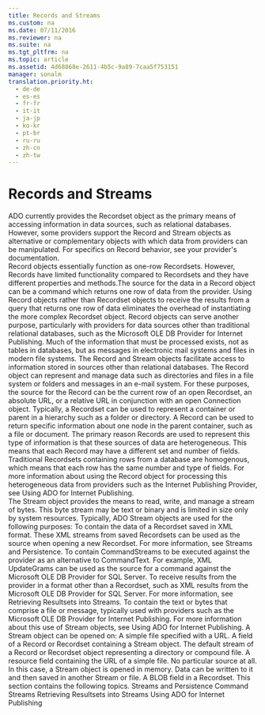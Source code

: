 ```yaml
---
title: Records and Streams
ms.custom: na
ms.date: 07/11/2016
ms.reviewer: na
ms.suite: na
ms.tgt_pltfrm: na
ms.topic: article
ms.assetid: 4d68868e-2611-4b5c-9a89-7caa5f753151
manager: sonalm
translation.priority.ht: 
  - de-de
  - es-es
  - fr-fr
  - it-it
  - ja-jp
  - ko-kr
  - pt-br
  - ru-ru
  - zh-cn
  - zh-tw
---
```

# Records and Streams
<?xml version="1.0" encoding="utf-8"?>
<developerReferenceWithoutSyntaxDocument xmlns="http://ddue.schemas.microsoft.com/authoring/2003/5" xmlns:xlink="http://www.w3.org/1999/xlink" xmlns:xsi="http://www.w3.org/2001/XMLSchema-instance" xsi:schemaLocation="http://ddue.schemas.microsoft.com/authoring/2003/5 http://dduestorage.blob.core.windows.net/ddueschema/developer.xsd">
  <introduction>
    <para>ADO currently provides the <legacyLink xlink:href="ede1415f-c3df-4cc5-a05b-2576b2b84b60">Recordset</legacyLink> object as the primary means of accessing information in data sources, such as relational databases. However, some providers support the <legacyLink xlink:href="db83ed2c-a8e3-460c-8682-64667e4d5d01">Record</legacyLink> and <legacyLink xlink:href="0514531f-009d-4519-abc3-d727014a39f1">Stream</legacyLink> objects as alternative or complementary objects with which data from providers can be manipulated. For specifics on <legacyBold>Record</legacyBold> behavior, see your provider's documentation.</para>
  </introduction>
  <section>
    <title>Records</title>
    <content>
      <para>
        <legacyBold>Record</legacyBold> objects essentially function as one-row <legacyBold>Recordset</legacyBold>s. However, <legacyBold>Records</legacyBold> have limited functionality compared to <legacyBold>Recordsets</legacyBold> and they have different properties and methods.The source for the data in a <legacyBold>Record</legacyBold> object can be a command which returns one row of data from the provider. Using <legacyBold>Record</legacyBold> objects rather than <legacyBold>Recordset</legacyBold> objects to receive the results from a query that returns one row of data eliminates the overhead of instantiating the more complex <legacyBold>Recordset</legacyBold> object.</para>
      <para>
        <legacyBold>Record</legacyBold> objects can serve another purpose, particularly with providers for data sources other than traditional relational databases, such as the <legacyLink xlink:href="66a208d9-b580-4655-a41e-1d36e5b5bfca">Microsoft OLE DB Provider for Internet Publishing</legacyLink>. Much of the information that must be processed exists, not as tables in databases, but as messages in electronic mail systems and files in modern file systems. The <legacyBold>Record</legacyBold> and <legacyBold>Stream</legacyBold> objects facilitate access to information stored in sources other than relational databases.</para>
      <para>The <legacyBold>Record</legacyBold> object can represent and manage data such as directories and files in a file system or folders and messages in an e-mail system. For these purposes, the source for the <legacyBold>Record</legacyBold> can be the current row of an open <legacyBold>Recordset</legacyBold>, an absolute URL, or a relative URL in conjunction with an open <legacyLink xlink:href="ef6b1824-5b12-43db-89d7-8f3d13896d4d">Connection</legacyLink> object.</para>
      <para>Typically, a <legacyBold>Recordset</legacyBold> can be used to represent a container or parent in a hierarchy such as a folder or directory. A <legacyBold>Record</legacyBold> can be used to return specific information about one node in the parent container, such as a file or document. The primary reason <legacyBold>Records</legacyBold> are used to represent this type of information is that these sources of data are heterogeneous. This means that each <legacyBold>Record</legacyBold> may have a different set and number of fields. Traditional <legacyBold>Recordsets</legacyBold> containing rows from a database are homogenous, which means that each row has the same number and type of fields.</para>
      <para>For more information about using the <legacyBold>Record</legacyBold> object for processing this heterogeneous data from providers such as the Internet Publishing Provider, see <legacyLink xlink:href="d399fce4-b70b-418f-8110-3deb3448863c">Using ADO for Internet Publishing</legacyLink>.</para>
    </content>
  </section>
  <section>
    <title>Streams</title>
    <content>
      <para>The <legacyBold>Stream</legacyBold> object provides the means to read, write, and manage a stream of bytes. This byte stream may be text or binary and is limited in size only by system resources. Typically, ADO <legacyBold>Stream</legacyBold> objects are used for the following purposes:  </para>
      <list class="bullet">
        <listItem>
          <para>To contain the data of a <legacyBold>Recordset</legacyBold> saved in XML format. These XML streams from saved <legacyBold>Recordset</legacyBold>s can be used as the source when opening a new <legacyBold>Recordset</legacyBold>. For more information, see <legacyLink xlink:href="ad5bf52c-fd10-4cfa-bf7d-fcedcaa41eea">Streams and Persistence</legacyLink>.</para>
        </listItem>
        <listItem>
          <para>To contain <legacyLink xlink:href="f78f61b6-87e0-48dc-961e-83d0e20da58e">CommandStreams</legacyLink> to be executed against the provider as an alternative to <legacyLink xlink:href="4dd7e82a-8da5-4a4e-b439-11a29286fa0e">CommandText</legacyLink>. For example, XML UpdateGrams can be used as the source for a command against the Microsoft OLE DB Provider for SQL Server.</para>
        </listItem>
        <listItem>
          <para>To receive results from the provider in a format other than a <legacyBold>Recordset</legacyBold>, such as XML results from the Microsoft OLE DB Provider for SQL Server. For more information, see <legacyLink xlink:href="996c1321-c926-4f57-8297-85c8c20de974">Retrieving Resultsets into Streams</legacyLink>.</para>
        </listItem>
        <listItem>
          <para>To contain the text or bytes that comprise a file or message, typically used with providers such as the Microsoft OLE DB Provider for Internet Publishing. For more information about this use of <legacyBold>Stream</legacyBold> objects, see <legacyLink xlink:href="d399fce4-b70b-418f-8110-3deb3448863c">Using ADO for Internet Publishing</legacyLink>.</para>
        </listItem>
      </list>
      <para>A <legacyBold>Stream</legacyBold> object can be opened on:  </para>
      <list class="bullet">
        <listItem>
          <para>A simple file specified with a URL.</para>
        </listItem>
        <listItem>
          <para>A field of a <legacyBold>Record</legacyBold> or <legacyBold>Recordset</legacyBold> containing a <legacyBold>Stream</legacyBold> object.</para>
        </listItem>
        <listItem>
          <para>The default stream of a <legacyBold>Record</legacyBold> or <legacyBold>Recordset</legacyBold> object representing a directory or compound file.</para>
        </listItem>
        <listItem>
          <para>A resource field containing the URL of a simple file.</para>
        </listItem>
        <listItem>
          <para>No particular source at all. In this case, a <legacyBold>Stream</legacyBold> object is opened in memory. Data can be written to it and then saved in another <legacyBold>Stream</legacyBold> or file.</para>
        </listItem>
        <listItem>
          <para>A BLOB field in a <legacyBold>Recordset</legacyBold>.</para>
        </listItem>
      </list>
      <para>This section contains the following topics.  </para>
      <list class="bullet">
        <listItem>
          <para>
            <legacyLink xlink:href="ad5bf52c-fd10-4cfa-bf7d-fcedcaa41eea">Streams and Persistence</legacyLink>
          </para>
        </listItem>
        <listItem>
          <para>
            <legacyLink xlink:href="0ac09dbe-2665-411e-8fbb-d1efe6c777be">Command Streams</legacyLink>
          </para>
        </listItem>
        <listItem>
          <para>
            <legacyLink xlink:href="996c1321-c926-4f57-8297-85c8c20de974">Retrieving Resultsets into Streams</legacyLink>
          </para>
        </listItem>
        <listItem>
          <para>
            <legacyLink xlink:href="d399fce4-b70b-418f-8110-3deb3448863c">Using ADO for Internet Publishing</legacyLink>
          </para>
        </listItem>
      </list>
    </content>
  </section>
  <relatedTopics />
</developerReferenceWithoutSyntaxDocument>